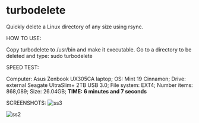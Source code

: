 # turbodelete
Quickly delete a Linux directory of any size using rsync.

HOW TO USE:

Copy turbodelete to /usr/bin and make it executable.
Go to a directory to be deleted and type: sudo turbodelete

SPEED TEST:

Computer: Asus Zenbook UX305CA laptop;
OS: Mint 19 Cinnamon;
Drive: external Seagate UltraSlim+ 2TB USB 3.0;
File system: EXT4;
Number items: 868,089;
Size: 26.04GB;
<b>TIME: 6 minutes and 7 seconds</b>

SCREENSHOTS:
![ss3](https://user-images.githubusercontent.com/26446962/46166183-cd74f800-c24f-11e8-9290-99a81b588664.png)

![ss2](https://user-images.githubusercontent.com/26446962/46165898-06609d00-c24f-11e8-8bca-f576c9aceff2.png)


